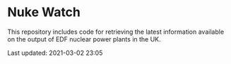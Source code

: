 # Nuke Watch

This repository includes code for retrieving the latest information available on the output of EDF nuclear power plants in the UK.

Last updated: 2021-03-02 23:05